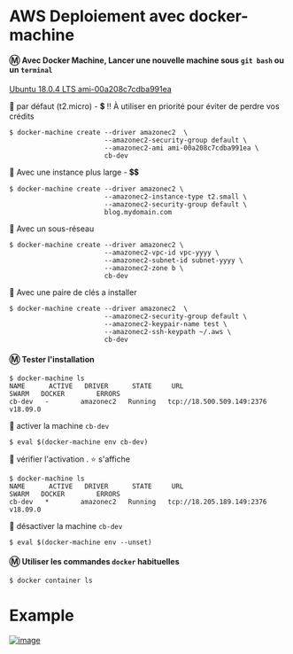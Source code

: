 # AWS Deploiement avec docker-machine

#### :m: Avec Docker Machine, Lancer une nouvelle machine sous `git bash` ou un `terminal`

[Ubuntu 18.0.4 LTS ami-00a208c7cdba991ea](https://console.aws.amazon.com/ec2/home?region=us-east-1#LaunchInstanceWizard:ami=ami-00a208c7cdba991ea)



:pushpin: par défaut (t2.micro) - :heavy_dollar_sign:  :bangbang: À utiliser en priorité pour éviter de perdre vos crédits

```
$ docker-machine create --driver amazonec2  \
                        --amazonec2-security-group default \
                        --amazonec2-ami ami-00a208c7cdba991ea \
                        cb-dev
```

:pushpin: Avec une instance plus large - :heavy_dollar_sign::heavy_dollar_sign:
```
$ docker-machine create --driver amazonec2 \
                        --amazonec2-instance-type t2.small \
                        --amazonec2-security-group default \
                        blog.mydomain.com
```

:pushpin: Avec un sous-réseau
```
$ docker-machine create --driver amazonec2 \
                        --amazonec2-vpc-id vpc-yyyy \
                        --amazonec2-subnet-id subnet-yyyy \
                        --amazonec2-zone b \
                        cb-dev
```

:pushpin: Avec une paire de clés a installer
```
$ docker-machine create --driver amazonec2  \
                        --amazonec2-security-group default \
                        --amazonec2-keypair-name test \
                        --amazonec2-ssh-keypath ~/.aws \
                        cb-dev
```

#### :m: Tester l'installation

```
$ docker-machine ls
NAME      ACTIVE   DRIVER      STATE     URL                         SWARM   DOCKER        ERRORS
cb-dev   -        amazonec2   Running   tcp://18.500.509.149:2376           v18.09.0      
```

:pushpin: activer la machine `cb-dev`

```
$ eval $(docker-machine env cb-dev)
```

:pushpin: vérifier l'activation . :star: s'affiche

```
$ docker-machine ls
NAME      ACTIVE   DRIVER      STATE     URL                         SWARM   DOCKER        ERRORS
cb-dev   *        amazonec2   Running   tcp://18.205.189.149:2376           v18.09.0      
```


:pushpin: désactiver la machine `cb-dev`

```
$ eval $(docker-machine env --unset)
```

#### :m: Utiliser les commandes `docker` habituelles
```
$ docker container ls
```

# Example

[![image](http://img.youtube.com/vi/ZUKmVy0p7dc/0.jpg)](https://www.youtube.com/watch?v=ZUKmVy0p7dc)
